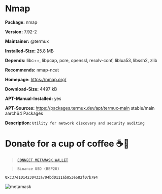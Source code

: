 # Nmap

__Package:__ nmap

__Version:__ 7.92-2

__Maintainer:__ @termux

__Installed-Size:__ 25.8 MB

__Depends:__ libc++, libpcap, pcre, openssl, resolv-conf, liblua53, libssh2, zlib

__Recommends:__ nmap-ncat

__Homepage:__ https://nmap.org/

__Download-Size:__ 4497 kB

__APT-Manual-Installed:__ yes

__APT-Sources:__ https://packages.termux.dev/apt/termux-main stable/main aarch64 Packages

__Description:__ `Utility for network discovery and security auditing`

# Donate for a cup of coffee ☕🥯

>[`CONNECT METAMASK WALLET`](https://metamask.io/)

>`Binance USD (BEP20)`

```
0xc37e1014230433a704bd0111ab853e682f07b794
```

![metamask](https://i.ibb.co/fMLqkcm/metamask.png)


